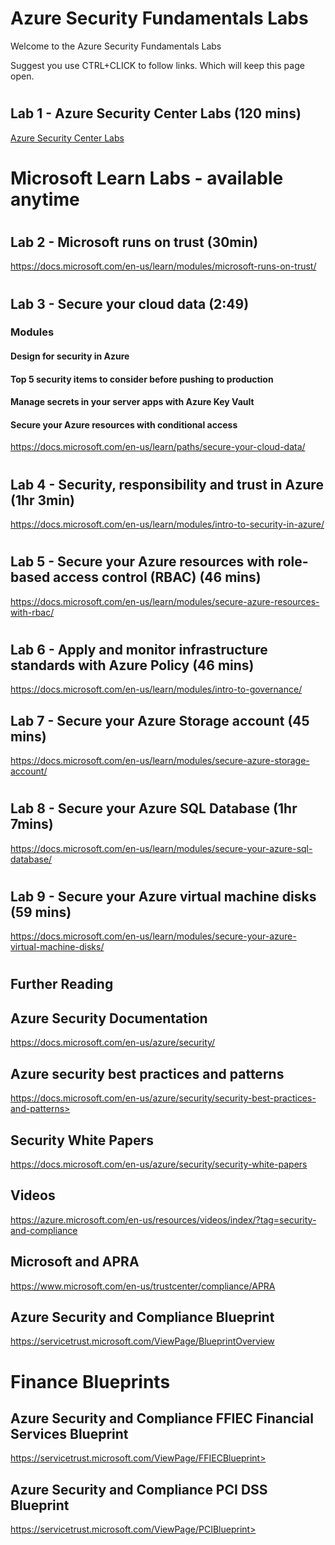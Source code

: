 # Azure Security Fundamentals Labs

Welcome to the Azure Security Fundamentals Labs

Suggest you use CTRL+CLICK to follow links. Which will keep this page open.

#

## Lab 1 - Azure Security Center Labs (120 mins)

[Azure Security Center Labs ](./ASC.MD)

#

# Microsoft Learn Labs - available anytime

#

## Lab 2 - Microsoft runs on trust (30min)

https://docs.microsoft.com/en-us/learn/modules/microsoft-runs-on-trust/ 


#

## Lab 3 - Secure your cloud data (2:49)
### Modules
#### Design for security in Azure
#### Top 5 security items to consider before pushing to production
#### Manage secrets in your server apps with Azure Key Vault

#### Secure your Azure resources with conditional access

https://docs.microsoft.com/en-us/learn/paths/secure-your-cloud-data/ 

#

## Lab 4 - Security, responsibility and trust in Azure  (1hr 3min)

https://docs.microsoft.com/en-us/learn/modules/intro-to-security-in-azure/

#

## Lab 5 - Secure your Azure resources with role-based access control (RBAC) (46 mins)

https://docs.microsoft.com/en-us/learn/modules/secure-azure-resources-with-rbac/

#

## Lab 6 - Apply and monitor infrastructure standards with Azure Policy (46 mins)

https://docs.microsoft.com/en-us/learn/modules/intro-to-governance/



## Lab 7 - Secure your Azure Storage account (45 mins)

https://docs.microsoft.com/en-us/learn/modules/secure-azure-storage-account/

#

## Lab 8 - Secure your Azure SQL Database (1hr 7mins)

https://docs.microsoft.com/en-us/learn/modules/secure-your-azure-sql-database/

# 

## Lab 9 - Secure your Azure virtual machine disks (59 mins)

https://docs.microsoft.com/en-us/learn/modules/secure-your-azure-virtual-machine-disks/


#

## Further Reading

## Azure Security Documentation
https://docs.microsoft.com/en-us/azure/security/

## Azure security best practices and patterns
https://docs.microsoft.com/en-us/azure/security/security-best-practices-and-patterns> 

## Security White Papers
https://docs.microsoft.com/en-us/azure/security/security-white-papers

## Videos
https://azure.microsoft.com/en-us/resources/videos/index/?tag=security-and-compliance

## Microsoft and APRA
https://www.microsoft.com/en-us/trustcenter/compliance/APRA

## Azure Security and Compliance Blueprint
https://servicetrust.microsoft.com/ViewPage/BlueprintOverview 
# Finance Blueprints
## Azure Security and Compliance FFIEC Financial Services Blueprint
https://servicetrust.microsoft.com/ViewPage/FFIECBlueprint> 
## Azure Security and Compliance PCI DSS Blueprint
https://servicetrust.microsoft.com/ViewPage/PCIBlueprint> 
